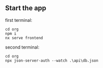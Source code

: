 ## Start the app

first terminal:

```shell
cd org
npm i
nx serve frontend
```

second terminal:

```shell
cd org
npx json-server-auth --watch .\api\db.json
```
